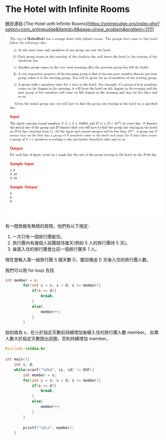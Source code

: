 # The Hotel with Infinite Rooms

題目連結:(The Hotel with Infinite Rooms)[https://onlinejudge.org/index.php?option=com_onlinejudge&Itemid=8&page=show_problem&problem=1111]
![17-1](pic/17-1.jpg)

有一間旅館有無限的房間，他們有以下規定:
1. 一次只有一個旅行團能住。
2. 旅行團內有幾個人該團就待幾天(例如 5 人的旅行團待 5 天)。
3. 後面入住的旅行團會比前一個旅行團多 1 人。

現在會輸入第一組旅行團 S 跟天數 D，要回傳過 D 天後入住的旅行團人數。

我們可以用 for loop 去找

```C
int member = s;
        for(int i = s; s < d; s += member){
            if(s >= d){
                break;
            }
            else{
                member++;
            }
        }
```
設初值為 s，在小於指定天數前持續增加後續入住的旅行團人數 member。
如果人數大於指定天數跳出迴圈，否則持續增加 member。

```C
#include <stdio.h>

int main(){
    int s, d;
    while(scanf("%d%d", &s, &d) != EOF){
        int member = s;
        for(int i = s; s < d; s += member){
            if(s >= d){
                break;
            }
            else{
                member++;
            }
        }
        
        printf("%d\n", member);
    }
```